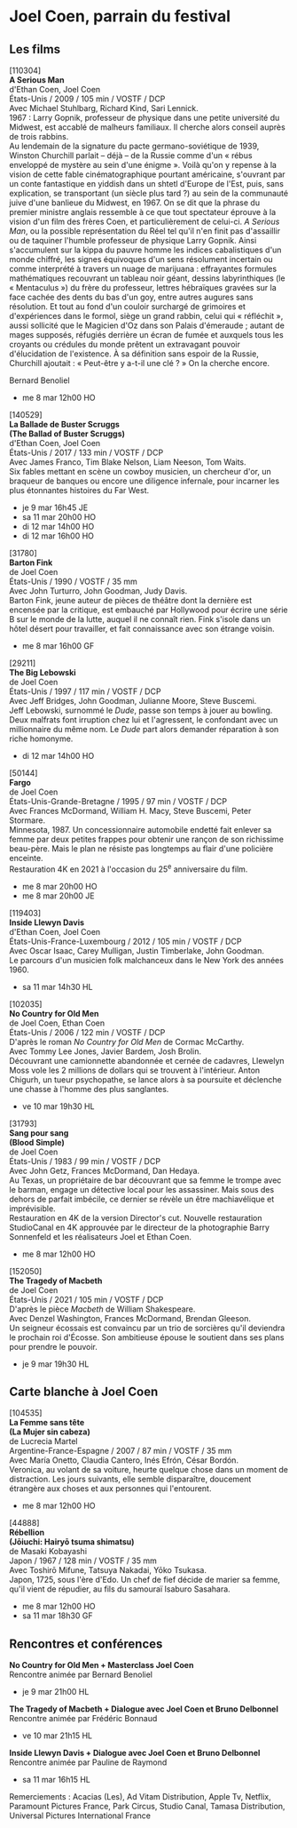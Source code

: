 # Joel Coen, parrain du festival

## Les films

[110304]  
**A Serious Man**  
d'Ethan Coen, Joel Coen  
États-Unis / 2009 / 105 min / VOSTF / DCP  
Avec Michael Stuhlbarg, Richard Kind, Sari Lennick.  
1967 : Larry Gopnik, professeur de physique dans une petite université du Midwest, est accablé de malheurs familiaux. Il cherche alors conseil auprès de trois rabbins.  
Au lendemain de la signature du pacte germano-soviétique de 1939, Winston Churchill parlait – déjà – de la Russie comme d'un « rébus enveloppé de mystère au sein d'une énigme ». Voilà qu'on y repense à la vision de cette fable cinématographique pourtant américaine, s'ouvrant par un conte fantastique en yiddish dans un shtetl d'Europe de l'Est, puis, sans explication, se transportant (un siècle plus tard ?) au sein de la communauté juive d'une banlieue du Midwest, en 1967. On se dit que la phrase du premier ministre anglais ressemble à ce que tout spectateur éprouve à la vision d'un film des frères Coen, et particulièrement de celui-ci. _A Serious Man_, ou la possible représentation du Réel tel qu'il n'en finit pas d'assaillir ou de taquiner l'humble professeur de physique Larry Gopnik. Ainsi s'accumulent sur la kippa du pauvre homme les indices cabalistiques d'un monde chiffré, les signes équivoques d'un sens résolument incertain ou comme interprété à travers un nuage de marijuana : effrayantes formules mathématiques recouvrant un tableau noir géant, dessins labyrinthiques (le « Mentaculus ») du frère du professeur, lettres hébraïques gravées sur la face cachée des dents du bas d'un goy, entre autres augures sans résolution. Et tout au fond d'un couloir surchargé de grimoires et d'expériences dans le formol, siège un grand rabbin, celui qui « réfléchit », aussi sollicité que le Magicien d'Oz dans son Palais d'émeraude ; autant de mages supposés, réfugiés derrière un écran de fumée et auxquels tous les croyants ou crédules du monde prêtent un extravagant pouvoir d'élucidation de l'existence. À sa définition sans espoir de la Russie, Churchill ajoutait : « Peut-être y a-t-il une clé ? » On la cherche encore.

Bernard Benoliel

- me 8 mar 12h00 HO

[140529]  
**La Ballade de Buster Scruggs**  
**(The Ballad of Buster Scruggs)**  
d'Ethan Coen, Joel Coen  
États-Unis / 2017 / 133 min / VOSTF / DCP  
Avec James Franco, Tim Blake Nelson, Liam Neeson, Tom Waits.  
Six fables mettant en scène un cowboy musicien, un chercheur d'or, un braqueur de banques ou encore une diligence infernale, pour incarner les plus étonnantes histoires du Far West.

- je 9 mar 16h45 JE  
- sa 11 mar 20h00 HO  
- di 12 mar 14h00 HO  
- di 12 mar 16h00 HO

[31780]  
**Barton Fink**  
de Joel Coen  
États-Unis / 1990 / VOSTF / 35 mm  
Avec John Turturro, John Goodman, Judy Davis.  
Barton Fink, jeune auteur de pièces de théâtre dont la dernière est encensée par la critique, est embauché par Hollywood pour écrire une série B sur le monde de la lutte, auquel il ne connaît rien. Fink s'isole dans un hôtel désert pour travailler, et fait connaissance avec son étrange voisin.

- me 8 mar 16h00 GF

[29211]  
**The Big Lebowski**  
de Joel Coen  
États-Unis / 1997 / 117 min / VOSTF / DCP  
Avec Jeff Bridges, John Goodman, Julianne Moore, Steve Buscemi.  
Jeff Lebowski, surnommé le _Dude_, passe son temps à jouer au bowling. Deux malfrats font irruption chez lui et l'agressent, le confondant avec un millionnaire du même nom. Le _Dude_ part alors demander réparation à son riche homonyme.

- di 12 mar 14h00 HO

[50144]  
**Fargo**  
de Joel Coen  
États-Unis-Grande-Bretagne / 1995 / 97 min / VOSTF / DCP  
Avec Frances McDormand, William H. Macy, Steve Buscemi, Peter Stormare.  
Minnesota, 1987. Un concessionnaire automobile endetté fait enlever sa femme par deux petites frappes pour obtenir une rançon de son richissime beau-père. Mais le plan ne résiste pas longtemps au flair d'une policière enceinte.  
Restauration 4K en 2021 à l'occasion du 25<sup>e</sup> anniversaire du film.

- me 8 mar 20h00 HO  
- me 8 mar 20h00 JE

[119403]  
**Inside Llewyn Davis**  
d'Ethan Coen, Joel Coen  
États-Unis-France-Luxembourg / 2012 / 105 min / VOSTF / DCP  
Avec Oscar Isaac, Carey Mulligan, Justin Timberlake, John Goodman.  
Le parcours d'un musicien folk malchanceux dans le New York des années 1960.

- sa 11 mar 14h30 HL

[102035]  
**No Country for Old Men**  
de Joel Coen, Ethan Coen  
États-Unis / 2006 / 122 min / VOSTF / DCP  
D'après le roman _No Country for Old Men_ de Cormac McCarthy.  
Avec Tommy Lee Jones, Javier Bardem, Josh Brolin.  
Découvrant une camionnette abandonnée et cernée de cadavres, Llewelyn Moss vole les 2 millions de dollars qui se trouvent à l'intérieur. Anton Chigurh, un tueur psychopathe, se lance alors à sa poursuite et déclenche une chasse à l'homme des plus sanglantes.

- ve 10 mar 19h30 HL

[31793]  
**Sang pour sang**  
**(Blood Simple)**  
de Joel Coen  
États-Unis / 1983 / 99 min / VOSTF / DCP  
Avec John Getz, Frances McDormand, Dan Hedaya.  
Au Texas, un propriétaire de bar découvrant que sa femme le trompe avec le barman, engage un détective local pour les assassiner. Mais sous des dehors de parfait imbécile, ce dernier se révèle un être machiavélique et imprévisible.  
Restauration en 4K de la version Director's cut. Nouvelle restauration StudioCanal en 4K approuvée par le directeur de la photographie Barry Sonnenfeld et les réalisateurs Joel et Ethan Coen.

- me 8 mar 12h00 HO

[152050]  
**The Tragedy of Macbeth**  
de Joel Coen  
États-Unis / 2021 / 105 min / VOSTF / DCP  
D'après le pièce _Macbeth_ de William Shakespeare.  
Avec Denzel Washington, Frances McDormand, Brendan Gleeson.  
Un seigneur écossais est convaincu par un trio de sorcières qu'il deviendra le prochain roi d'Écosse. Son ambitieuse épouse le soutient dans ses plans pour prendre le pouvoir.

- je 9 mar 19h30 HL

## Carte blanche à Joel Coen

[104535]  
**La Femme sans tête**  
**(La Mujer sin cabeza)**  
de Lucrecia Martel  
Argentine-France-Espagne / 2007 / 87 min / VOSTF / 35 mm  
Avec María Onetto, Claudia Cantero, Inés Efrón, César Bordón.  
Veronica, au volant de sa voiture, heurte quelque chose dans un moment de distraction. Les jours suivants, elle semble disparaître, doucement étrangère aux choses et aux personnes qui l'entourent.

- me 8 mar 12h00 HO

[44888]  
**Rébellion**  
**(Jōiuchi: Hairyō tsuma shimatsu)**  
de Masaki Kobayashi  
Japon / 1967 / 128 min / VOSTF / 35 mm  
Avec Toshirō Mifune, Tatsuya Nakadai, Yōko Tsukasa.  
Japon, 1725, sous l'ère d'Edo. Un chef de fief décide de marier sa femme, qu'il vient de répudier, au fils du samouraï Isaburo Sasahara.

- me 8 mar 12h00 HO  
- sa 11 mar 18h30 GF

## Rencontres et conférences

**No Country for Old Men + Masterclass Joel Coen**  
Rencontre animée par Bernard Benoliel

- je 9 mar 21h00 HL

**The Tragedy of Macbeth + Dialogue avec Joel Coen et Bruno Delbonnel**  
Rencontre animée par Frédéric Bonnaud

- ve 10 mar 21h15 HL

**Inside Llewyn Davis + Dialogue avec Joel Coen et Bruno Delbonnel**  
Rencontre animée par Pauline de Raymond

- sa 11 mar 16h15 HL

Remerciements : Acacias (Les), Ad Vitam Distribution, Apple Tv, Netflix, Paramount Pictures France, Park Circus, Studio Canal, Tamasa Distribution, Universal Pictures International France